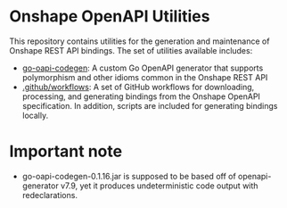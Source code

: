 # Onshape OpenAPI Utilities

This repository contains utilities for the generation and maintenance of Onshape REST API bindings. The set of utilities available includes:

- [go-oapi-codegen](go-oapi-codegen): A custom Go OpenAPI generator that supports polymorphism and other idioms common in the Onshape REST API
- [.github/workflows](.github/workflows): A set of GitHub workflows for downloading, processing, and generating bindings from the Onshape OpenAPI specification. In addition, scripts are included for generating bindings locally.

# Important note
- go-oapi-codegen-0.1.16.jar is supposed to be based off of openapi-generator v7.9, yet it produces undeterministic code output with redeclarations.